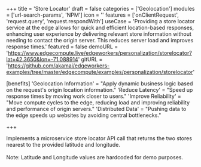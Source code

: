 +++
title = 'Store Locator'
draft = false
categories = ['Geolocation']
modules = ['url-search-params', 'NPM']
icon = ''
features = ['onClientRequest', 'request.query', 'request.respondWith']
useCase = 'Providing a store locator service at the edge allows for quick and efficient location-based responses, enhancing user experience by delivering relevant store information without needing to contact the origin server. This reduces server load and improves response times.'
featured = false
demoURL = 'https://www.edgecompute.live/edgeworkers/personalization/storelocator?lat=42.3650&lon=-71.088914'
gitURL = 'https://github.com/akamai/edgeworkers-examples/tree/master/edgecompute/examples/personalization/storelocator'

[benefits]
	'Geolocation Information' = "Apply dynamic business logic based on the request's origin location information."
	'Reduce Latency' = "Speed up response times by moving work closer to users."
	'Improve Reliability' = "Move compute cycles to the edge, reducing load and improving reliability and performance of origin servers."
	'Distributed Data' = "Pushing data to the edge speeds up websites by avoiding central bottlenecks."

+++

Implements a microservice store locator API call that returns the two stores nearest to the provided latitude and longitude. <br><br>Note: Latitude and Longitude values are hardcoded for demo purposes.